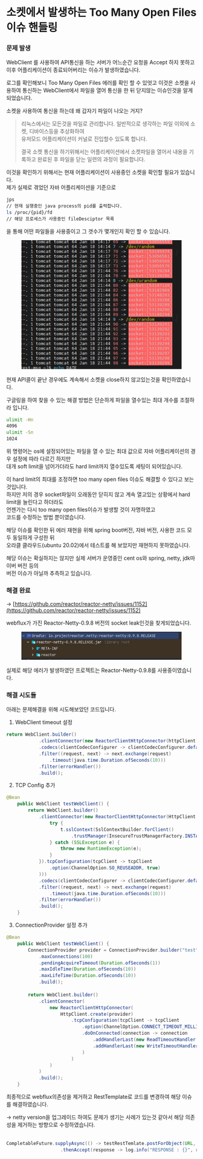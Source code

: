 # 소켓에서 발생하는 Too Many Open Files이슈 핸들링

### 문제 발생

WebClient 를 사용하여 API통신을 하는 서버가 어느순간 요청을 Accept 하지 못하고 이후 어플리케이션이 종료되어버리는 이슈가 발생하였습니다.

로그를 확인해보니 Too Many Open Files 에러를 확인 할 수 있엇고 이것은 소켓을 사용하여 통신하는 WebClient에서 파일을 열어 통신을 한 뒤 닫지않는 이슈인것을 알게되었습니다.



소켓을 사용하여 통신을 하는데 왜 갑자기 파일이 나오는 거지?&#x20;

> 리눅스에서는 모든것을 파일로 관리합니다. 일반적으로 생각하는 파일 이외에 소켓, 디바이스등을 추상화하여 \
> 유저모드 어플리케이션이 커널로 진입할수 있도록 합니다.
>
> 결국 소켓 통신을 하기위해서는 어플리케이션에서 소켓파일을 열어서 내용을 기록하고 완료된 후 파일을 닫는 일련의 과정이 필요합니다.



이것을 확인하기 위해서는 현재 어플리케이션이 사용중인 소켓을 확인할 필요가 있습니다.\
제가 실제로 겪었던 자바 어플리케이션을 기준으로

```sh
jps
// 현재 실행중인 java process의 pid를 출력합니다.
ls /proc/{pid}/fd 
// 해당 프로세스가 사용중인 fileDesciptor 목록
```

을 통해 어떤 파일들을 사용중이고 그 갯수가 몇개인지 확인 할 수 있습니다.

<figure><img src="../.gitbook/assets/image.png" alt=""><figcaption></figcaption></figure>

현재 API콜이 끝난 경우에도 계속해서 소켓을 close하지 않고있는것을 확인하였습니다.



구글링을 하여 찾을 수 있는 해결 방법은 단순하게 파일을 열수있는 최대 개수를 조절하라 입니다.

```sh
ulimit -Hn
4096
ulimit -Sn
1024
```

위 명령어는 os에 설정되어있는 파일을 열 수 있는 최대 값으로 자바 어플리케이션의 경우 설정에 따라 다르긴 하지만\
대개 soft limit을 넘어가더라도 hard limit까지 열수있도록 세팅이 되어있습니다.

이 hard limit의 최대를 조정하면 too many open files 이슈도 해결할 수 있다고 보는것입니다.\
하지만 저의 경우 socket파일이 오래동안 닫히지 않고 계속 열고있는 상황에서 hard limit을 늘린다고 하더라도\
언젠가는 다시 too many open files이슈가 발생할 것이 자명하였고 \
코드를 수정하는 방법 뿐이였습니다.&#x20;



해당 이슈를 확인한 뒤 에러 재현을 위해 spring boot버전, 자바 버전, 사용한 코드 모두 동일하게 구성한 뒤\
오라클 클라우드(ubuntu 20.02)에서 테스트를 해 보았지만 재현하지 못하였습니다.

해당 이슈는 확실하지는 않지만 실제 서버가 운영중인 cent os와 spring, netty, jdk마이버 버전 등의 \
버전 이슈가 아닐까 추측하고 있습니다.

### 해결 완료

\->  [https://github.com/reactor/reactor-netty/issues/1152](https://github.com/reactor/reactor-netty/issues/1152)

webflux가 가진 Reactor-Netty-0.9.8 버전의 socket leak인것을 찾게되었습니다.

<figure><img src="../.gitbook/assets/image (8).png" alt=""><figcaption></figcaption></figure>

실제로 해당 에러가 발생하였던 프로젝트는 Reactor-Netty-0.9.8를 사용중이였습니다.



### 해결 시도들

아래는 문제해결을 위해 시도해보았던 코드입니다.

1. WebClient timeout 설정

```java
return WebClient.builder()
            .clientConnector(new ReactorClientHttpConnector(httpClient))
            .codecs(clientCodecConfigurer -> clientCodecConfigurer.defaultCodecs().maxInMemorySize(-1))
            .filter((request, next) -> next.exchange(request)
                .timeout(java.time.Duration.ofSeconds(10)))
            .filter(errorHandler())
            .build();

```

2. TCP Config 추가

```java
@Bean
    public WebClient testWebClient() {
        return WebClient.builder()
            .clientConnector(new ReactorClientHttpConnector(HttpClient.create().secure(t -> {
                try {
                    t.sslContext(SslContextBuilder.forClient()
                        .trustManager(InsecureTrustManagerFactory.INSTANCE).build());
                } catch (SSLException e) {
                    throw new RuntimeException(e);
                }
            }).tcpConfiguration(tcpClient -> tcpClient
                .option(ChannelOption.SO_REUSEADDR, true)
            )))
            .codecs(clientCodecConfigurer -> clientCodecConfigurer.defaultCodecs().maxInMemorySize(-1))
            .filter((request, next) -> next.exchange(request)
                .timeout(java.time.Duration.ofSeconds(10)))
            .filter(errorHandler())
            .build();
    }

```

3. ConnectionProvider 설정 추가

```java
@Bean
    public WebClient testWebClient() {
        ConnectionProvider provider = ConnectionProvider.builder("test")
            .maxConnections(100)
            .pendingAcquireTimeout(Duration.ofSeconds(1))
            .maxIdleTime(Duration.ofSeconds(10))
            .maxLifeTime(Duration.ofSeconds(10))
            .build();

        return WebClient.builder()
            .clientConnector(
                new ReactorClientHttpConnector(
                    HttpClient.create(provider)
                        .tcpConfiguration(tcpClient -> tcpClient
                            .option(ChannelOption.CONNECT_TIMEOUT_MILLIS, 10_000)
                            .doOnConnected(connection -> connection
                                .addHandlerLast(new ReadTimeoutHandler(10))
                                .addHandlerLast(new WriteTimeoutHandler(10))
                            )
                        )
                )
            )
            .build();
    }

```



최종적으로 webflux의존성을 제거하고 RestTemplate로 코드를 변경하여 해당 이슈를 해결하였습니다.

\-> netty version을 업그레이드 하여도 문제가 생기는 사례가 있는것 같아서 해당 의존성을 제거하는 방향으로 수정하였습니다.

```java

CompletableFuture.supplyAsync(() -> testRestTemlate.postForObject(URL, request, Response.class))
                    .thenAccept(response -> log.info("RESPONSE : {}", response));

```



